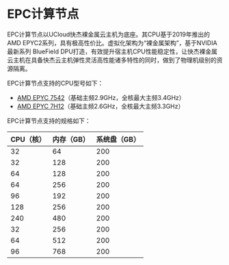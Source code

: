 # EPC计算节点

EPC计算节点以UCloud快杰裸金属云主机为底座。其CPU基于2019年推出的AMD EPYC2系列，具有极高性价比。虚拟化架构为“裸金属架构”，基于NVIDIA最新系列 BlueField DPU打造，有效提升宿主机CPU性能稳定性，让快杰裸金属云主机在具备快杰云主机弹性灵活高性能诸多特性的同时，做到了物理机级别的资源隔离。

EPC计算节点支持的CPU型号如下：
* [AMD EPYC 7542](https://www.amd.com/zh-hans/products/cpu/amd-epyc-7542)（基础主频2.9GHz，全核最大主频3.4GHz）
* [AMD EPYC 7H12](https://www.amd.com/zh-hans/products/cpu/amd-epyc-7h12)（基础主频2.6GHz，全核最大主频3.3GHz）

EPC计算节点支持的规格如下：

| CPU（核） | 内存（GB） | 系统盘（GB） |
|-----|-----|-----------|
| 32 | 64 | 200 |
| 32 | 128 | 200 |
| 64 | 128 | 200 |
| 64 | 256 | 200 |
| 96 | 192 | 200 |
| 128 | 256 | 200 |
| 240 | 480 | 200 |  
| 32 | 256 | 200 | 
| 64 | 512 | 200 |
| 96 | 768 | 200 |


